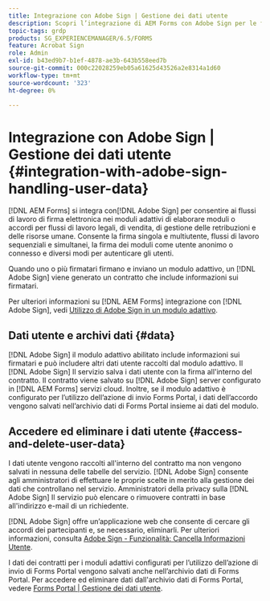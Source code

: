 ```yaml
---
title: Integrazione con Adobe Sign | Gestione dei dati utente
description: Scopri l’integrazione di AEM Forms con Adobe Sign per le firme elettroniche nei moduli adattivi. Supporta più opzioni di firma per vari flussi di lavoro.
topic-tags: grdp
products: SG_EXPERIENCEMANAGER/6.5/FORMS
feature: Acrobat Sign
role: Admin
exl-id: b43ed9b7-b1ef-4878-ae3b-643b558eed7b
source-git-commit: 000c22028259eb05a61625d43526a2e8314a1d60
workflow-type: tm+mt
source-wordcount: '323'
ht-degree: 0%

---
```


# Integrazione con Adobe Sign | Gestione dei dati utente {#integration-with-adobe-sign-handling-user-data}

[!DNL AEM Forms] si integra con[!DNL  Adobe Sign] per consentire ai flussi di lavoro di firma elettronica nei moduli adattivi di elaborare moduli o accordi per flussi di lavoro legali, di vendita, di gestione delle retribuzioni e delle risorse umane. Consente la firma singola e multiutente, flussi di lavoro sequenziali e simultanei, la firma dei moduli come utente anonimo o connesso e diversi modi per autenticare gli utenti.

Quando uno o più firmatari firmano e inviano un modulo adattivo, un [!DNL Adobe Sign] viene generato un contratto che include informazioni sui firmatari.

Per ulteriori informazioni su [!DNL AEM Forms] integrazione con [!DNL Adobe Sign], vedi [Utilizzo di Adobe Sign in un modulo adattivo](/help/forms/using/working-with-adobe-sign.md).

## Dati utente e archivi dati {#data}

[!DNL Adobe Sign] il modulo adattivo abilitato include informazioni sui firmatari e può includere altri dati utente raccolti dal modulo adattivo. Il [!DNL Adobe Sign] Il servizio salva i dati utente con la firma all&#39;interno del contratto. Il contratto viene salvato su [!DNL Adobe Sign] server configurato in [!DNL AEM Forms] servizi cloud. Inoltre, se il modulo adattivo è configurato per l’utilizzo dell’azione di invio Forms Portal, i dati dell’accordo vengono salvati nell’archivio dati di Forms Portal insieme ai dati del modulo.

## Accedere ed eliminare i dati utente {#access-and-delete-user-data}

I dati utente vengono raccolti all&#39;interno del contratto ma non vengono salvati in nessuna delle tabelle del servizio. [!DNL Adobe Sign] consente agli amministratori di effettuare le proprie scelte in merito alla gestione dei dati che controllano nel servizio. Amministratori della privacy sulla [!DNL Adobe Sign] Il servizio può elencare o rimuovere contratti in base all&#39;indirizzo e-mail di un richiedente.

[!DNL Adobe Sign] offre un’applicazione web che consente di cercare gli accordi dei partecipanti e, se necessario, eliminarli. Per ulteriori informazioni, consulta [Adobe Sign - Funzionalità: Cancella Informazioni Utente](https://helpx.adobe.com/sign/help/adobesign_gdpr_user_deletion.html).

I dati dei contratti per i moduli adattivi configurati per l’utilizzo dell’azione di invio di Forms Portal vengono salvati anche nell’archivio dati di Forms Portal. Per accedere ed eliminare dati dall&#39;archivio dati di Forms Portal, vedere [Forms Portal | Gestione dei dati utente](/help/forms/using/forms-portal-handling-user-data.md).
